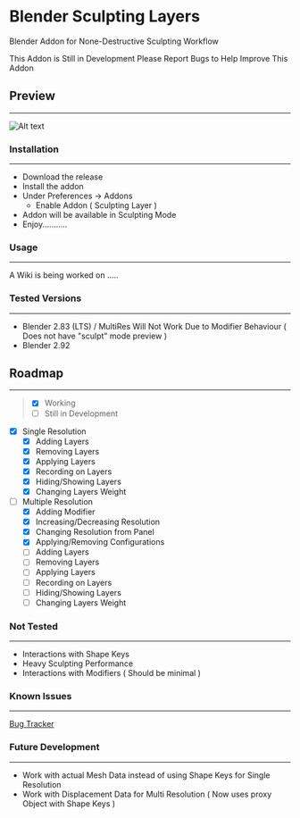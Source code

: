 # Blender Sculpting Layers
Blender Addon for None-Destructive Sculpting Workflow

This Addon is Still in Development Please Report Bugs to Help Improve This Addon

## Preview

---

 ![Alt text](https://github.com/FadiMHussein/blender-sculpting-layers/raw/main/preview.gif "Sculpting Layer Addon Preview")

### Installation

---

- Download the release  
- Install the addon
- Under Preferences -> Addons 
  - Enable Addon ( Sculpting Layer )
- Addon will be available in Sculpting Mode
- Enjoy...........

### Usage

---

A Wiki is being worked on .....

### Tested Versions

---
- Blender 2.83 (LTS) / MultiRes Will Not Work Due to Modifier Behaviour ( Does not have "sculpt" mode preview )
- Blender 2.92


## Roadmap

---

> - [x] Working
> - [ ] Still in Development
  
- [x] Single Resolution 
  - [x] Adding Layers
  - [x] Removing Layers
  - [x] Applying Layers
  - [x] Recording on Layers
  - [x] Hiding/Showing Layers
  - [x] Changing Layers Weight
    
- [ ] Multiple Resolution
  - [x] Adding Modifier
  - [x] Increasing/Decreasing Resolution
  - [x] Changing Resolution from Panel
  - [x] Applying/Removing Configurations
  - [ ] Adding Layers
  - [ ] Removing Layers
  - [ ] Applying Layers
  - [ ] Recording on Layers
  - [ ] Hiding/Showing Layers
  - [ ] Changing Layers Weight

### Not Tested

---

- Interactions with Shape Keys
- Heavy Sculpting Performance
- Interactions with Modifiers ( Should be minimal )

### Known Issues

---

[Bug Tracker](https://github.com/FadiMHussein/blender-sculpting-layers/issues)

### Future Development

---

- Work with actual Mesh Data instead of using Shape Keys for Single Resolution
- Work with Displacement Data for Multi Resolution ( Now uses proxy Object with Shape Keys )
